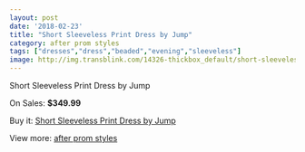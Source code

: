 ```yaml
---
layout: post
date: '2018-02-23'
title: "Short Sleeveless Print Dress by Jump"
category: after prom styles
tags: ["dresses","dress","beaded","evening","sleeveless"]
image: http://img.transblink.com/14326-thickbox_default/short-sleeveless-print-dress-by-jump.jpg
---
```

Short Sleeveless Print Dress by Jump

On Sales: **$349.99**
<a href="https://www.transblink.com/en/after-prom-styles/4589-short-sleeveless-print-dress-by-jump.html"><amp-img layout="responsive" width="600" height="600" src="//img.transblink.com/14326-thickbox_default/short-sleeveless-print-dress-by-jump.jpg" alt="Short Sleeveless Print Dress by Jump 0" /></a>
<a href="https://www.transblink.com/en/after-prom-styles/4589-short-sleeveless-print-dress-by-jump.html"><amp-img layout="responsive" width="600" height="600" src="//img.transblink.com/14328-thickbox_default/short-sleeveless-print-dress-by-jump.jpg" alt="Short Sleeveless Print Dress by Jump 1" /></a>
<a href="https://www.transblink.com/en/after-prom-styles/4589-short-sleeveless-print-dress-by-jump.html"><amp-img layout="responsive" width="600" height="600" src="//img.transblink.com/14327-thickbox_default/short-sleeveless-print-dress-by-jump.jpg" alt="Short Sleeveless Print Dress by Jump 2" /></a>

Buy it: [Short Sleeveless Print Dress by Jump](https://www.transblink.com/en/after-prom-styles/4589-short-sleeveless-print-dress-by-jump.html "Short Sleeveless Print Dress by Jump")

View more: [after prom styles](https://www.transblink.com/en/55-after-prom-styles "after prom styles")